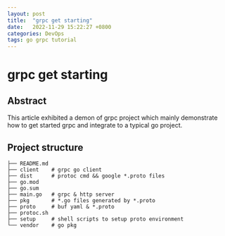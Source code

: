 ```yaml
---
layout: post
title:  "grpc get starting"
date:   2022-11-29 15:22:27 +0800
categories: DevOps
tags: go grpc tutorial
---
```

# grpc get starting

## Abstract
This article exhibited a demon of grpc project which mainly demonstrate 
how to get started grpc and integrate to a typical go project.

## Project structure
```shell
├── README.md
├── client    # grpc go client
├── dist      # protoc cmd && google *.proto files
├── go.mod  
├── go.sum
├── main.go   # grpc & http server
├── pkg       # *.go files generated by *.proto
├── proto     # buf yaml & *.proto
├── protoc.sh  
├── setup     # shell scripts to setup proto environment
└── vendor    # go pkg
```


